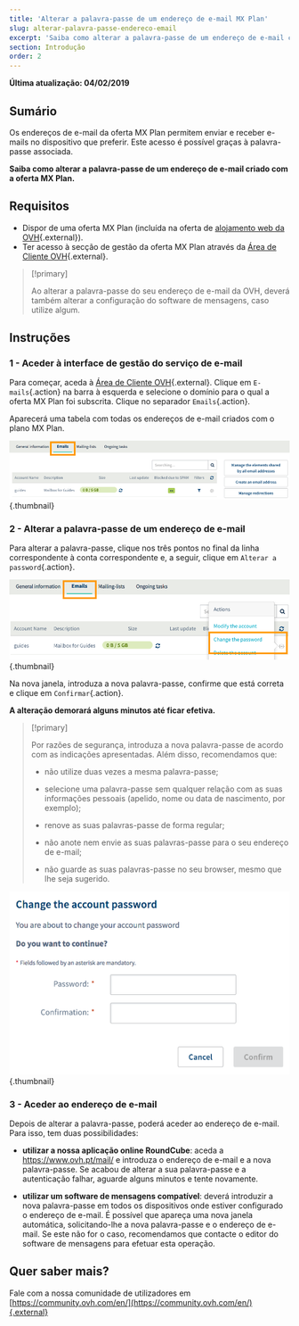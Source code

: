 ```yaml
---
title: 'Alterar a palavra-passe de um endereço de e-mail MX Plan'
slug: alterar-palavra-passe-endereco-email
excerpt: 'Saiba como alterar a palavra-passe de um endereço de e-mail criado com a oferta MX Plan'
section: Introdução
order: 2
---
```


**Última atualização: 04/02/2019**

## Sumário

Os endereços de e-mail da oferta MX Plan permitem enviar e receber e-mails no dispositivo que preferir. Este acesso é possível graças à palavra-passe associada.

**Saiba como alterar a palavra-passe de um endereço de e-mail criado com a oferta MX Plan.**

## Requisitos
- Dispor de uma oferta MX Plan (incluída na oferta de [alojamento web da OVH](https://www.ovh.pt/alojamento-partilhado/){.external}).
- Ter acesso à secção de gestão da oferta MX Plan através da [Área de Cliente OVH](https://www.ovh.com/auth/?action=gotomanager){.external}.

> [!primary]
>
> Ao alterar a palavra-passe do seu endereço de e-mail da OVH, deverá também alterar a configuração do software de mensagens, caso utilize algum.
>

## Instruções

### 1 - Aceder à interface de gestão do serviço de e-mail

Para começar, aceda à [Área de Cliente OVH](https://www.ovh.com/auth/?action=gotomanager){.external}. Clique em `E-mails`{.action} na barra à esquerda e selecione o domínio para o qual a oferta MX Plan foi subscrita. Clique no separador `Emails`{.action}.

Aparecerá uma tabela com todas os endereços de e-mail criados com o plano MX Plan.

![mxplanpassword](images/change-email-password-step1.png){.thumbnail}

### 2 - Alterar a palavra-passe de um endereço de e-mail

Para alterar a palavra-passe, clique nos três pontos no final da linha correspondente à conta correspondente e, a seguir, clique em `Alterar a password`{.action}.

![mxplanpassword](images/change-email-password-step2.png){.thumbnail}

Na nova janela, introduza a nova palavra-passe, confirme que está correta e clique em `Confirmar`{.action}.

**A alteração demorará alguns minutos até ficar efetiva.**

> [!primary]
>
> Por razões de segurança, introduza a nova palavra-passe de acordo com as indicações apresentadas. Além disso, recomendamos que:
>
> - não utilize duas vezes a mesma palavra-passe;
>
> - selecione uma palavra-passe sem qualquer relação com as suas informações pessoais (apelido, nome ou data de nascimento, por exemplo);
>
> - renove as suas palavras-passe de forma regular;
>
> - não anote nem envie as suas palavras-passe para o seu endereço de e-mail;
>
> - não guarde as suas palavras-passe no seu browser, mesmo que lhe seja sugerido.
>

![mxplanpassword](images/change-email-password-step3.png){.thumbnail}

### 3 - Aceder ao endereço de e-mail

Depois de alterar a palavra-passe, poderá aceder ao endereço de e-mail. Para isso, tem duas possibilidades:

- **utilizar a nossa aplicação online RoundCube**: aceda a <https://www.ovh.pt/mail/> e introduza o endereço de e-mail e a nova palavra-passe. Se acabou de alterar a sua palavra-passe e a autenticação falhar, aguarde alguns minutos e tente novamente.

- **utilizar um software de mensagens compatível**: deverá introduzir a nova palavra-passe em todos os dispositivos onde estiver configurado o endereço de e-mail. É possível que apareça uma nova janela automática, solicitando-lhe a nova palavra-passe e o endereço de e-mail. Se este não for o caso, recomendamos que contacte o editor do software de mensagens para efetuar esta operação.

## Quer saber mais?

Fale com a nossa comunidade de utilizadores em [https://community.ovh.com/en/](https://community.ovh.com/en/){.external}